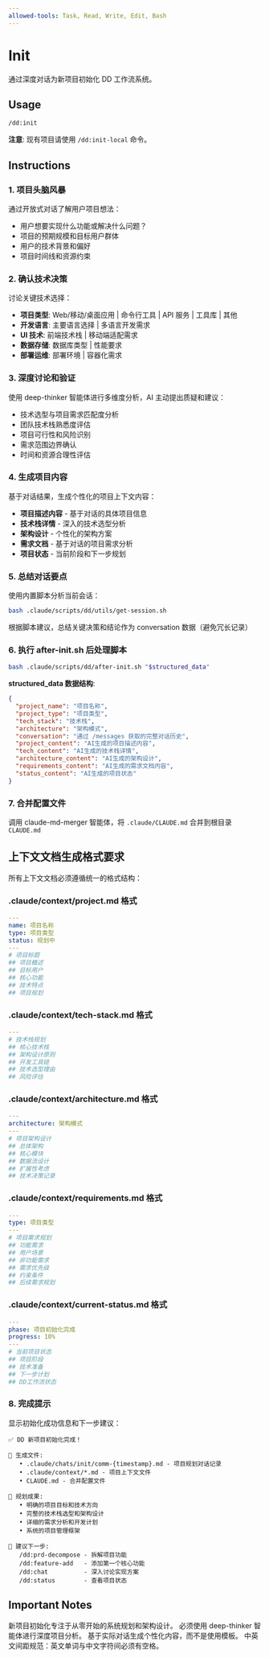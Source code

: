 ```yaml
---
allowed-tools: Task, Read, Write, Edit, Bash
---
```


# Init

通过深度对话为新项目初始化 DD 工作流系统。

## Usage

```bash
/dd:init
```

**注意**: 现有项目请使用 `/dd:init-local` 命令。

## Instructions

### 1. 项目头脑风暴

通过开放式对话了解用户项目想法：

- 用户想要实现什么功能或解决什么问题？
- 项目的预期规模和目标用户群体
- 用户的技术背景和偏好
- 项目时间线和资源约束

### 2. 确认技术决策

讨论关键技术选择：

- **项目类型**: Web/移动/桌面应用 | 命令行工具 | API 服务 | 工具库 | 其他
- **开发语言**: 主要语言选择 | 多语言开发需求
- **UI 技术**: 前端技术栈 | 移动端适配需求
- **数据存储**: 数据库类型 | 性能要求
- **部署运维**: 部署环境 | 容器化需求

### 3. 深度讨论和验证

使用 deep-thinker 智能体进行多维度分析，AI 主动提出质疑和建议：

- 技术选型与项目需求匹配度分析
- 团队技术栈熟悉度评估
- 项目可行性和风险识别
- 需求范围边界确认
- 时间和资源合理性评估

### 4. 生成项目内容

基于对话结果，生成个性化的项目上下文内容：

- **项目描述内容** - 基于对话的具体项目信息
- **技术栈详情** - 深入的技术选型分析
- **架构设计** - 个性化的架构方案
- **需求文档** - 基于对话的项目需求分析
- **项目状态** - 当前阶段和下一步规划

### 5. 总结对话要点

使用内置脚本分析当前会话：

```bash
bash .claude/scripts/dd/utils/get-session.sh
```

根据脚本建议，总结关键决策和结论作为 conversation 数据（避免冗长记录）

### 6. 执行 after-init.sh 后处理脚本

```bash
bash .claude/scripts/dd/after-init.sh "$structured_data"
```

**structured_data 数据结构**:

```json
{
  "project_name": "项目名称",
  "project_type": "项目类型",
  "tech_stack": "技术栈",
  "architecture": "架构模式",
  "conversation": "通过 /messages 获取的完整对话历史",
  "project_content": "AI生成的项目描述内容",
  "tech_content": "AI生成的技术栈详情",
  "architecture_content": "AI生成的架构设计",
  "requirements_content": "AI生成的需求文档内容",
  "status_content": "AI生成的项目状态"
}
```

### 7. 合并配置文件

调用 claude-md-merger 智能体，将 `.claude/CLAUDE.md` 合并到根目录 `CLAUDE.md`

## 上下文文档生成格式要求

所有上下文文档必须遵循统一的格式结构：

### .claude/context/project.md 格式

```yaml
---
name: 项目名称
type: 项目类型
status: 规划中
---
# 项目标题
## 项目概述
## 目标用户
## 核心功能
## 技术特点
## 项目规划
```

### .claude/context/tech-stack.md 格式

```yaml
---
# 技术栈规划
## 核心技术栈
## 架构设计原则
## 开发工具链
## 技术选型理由
## 风险评估
```

### .claude/context/architecture.md 格式

```yaml
---
architecture: 架构模式
---
# 项目架构设计
## 总体架构
## 核心模块
## 数据流设计
## 扩展性考虑
## 技术决策记录
```

### .claude/context/requirements.md 格式

```yaml
---
type: 项目类型
---
# 项目需求规划
## 功能需求
## 用户场景
## 非功能需求
## 需求优先级
## 约束条件
## 后续需求规划
```

### .claude/context/current-status.md 格式

```yaml
---
phase: 项目初始化完成
progress: 10%
---
# 当前项目状态
## 项目阶段
## 技术准备
## 下一步计划
## DD工作流状态
```

### 8. 完成提示

显示初始化成功信息和下一步建议：

```
✅ DD 新项目初始化完成！

📁 生成文件:
   • .claude/chats/init/comm-{timestamp}.md - 项目规划对话记录
   • .claude/context/*.md - 项目上下文文件
   • CLAUDE.md - 合并配置文件

🎯 规划成果:
   • 明确的项目目标和技术方向
   • 完整的技术栈选型和架构设计
   • 详细的需求分析和开发计划
   • 系统的项目管理框架

🚀 建议下一步:
   /dd:prd-decompose - 拆解项目功能
   /dd:feature-add   - 添加第一个核心功能
   /dd:chat          - 深入讨论实现方案
   /dd:status        - 查看项目状态
```

## Important Notes

新项目初始化专注于从零开始的系统规划和架构设计。
必须使用 deep-thinker 智能体进行深度项目分析。
基于实际对话生成个性化内容，而不是使用模板。
中英文间距规范：英文单词与中文字符间必须有空格。
